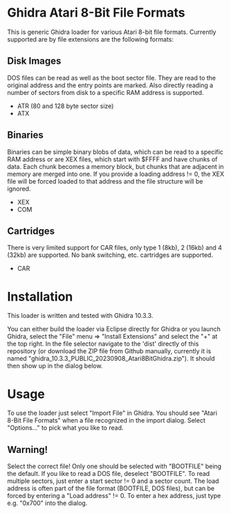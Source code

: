 # Ghidra Atari 8-Bit File Formats
This is generic Ghidra loader for various Atari 8-bit file formats. Currently supported are by file extensions are the following formats:

## Disk Images
DOS files can be read as well as the boot sector file. They are read to the original address and the entry points are marked. Also directly reading a number of sectors from disk to a specific RAM address is supported.

- ATR (80 and 128 byte sector size)
- ATX

## Binaries
Binaries can be simple binary blobs of data, which can be read to a specific RAM address or are XEX files, which start with $FFFF and have chunks of data. Each chunk becomes a memory block, but chunks that are adjacent in memory are merged into one. If you provide a loading address != 0, the XEX file will be forced loaded to that address and the file structure will be ignored.

- XEX
- COM

## Cartridges
There is very limited support for CAR files, only type 1 (8kb), 2 (16kb) and 4 (32kb) are supported. No bank switching, etc. cartridges are supported.

- CAR

# Installation

This loader is written and tested with Ghidra 10.3.3.

You can either build the loader via Eclipse directly for Ghidra or you launch Ghidra, select the "File" menu => "Install Extensions" and select the "+" at the top right. In the file selector navigate to the 'dist' directly of this repository (or download the ZIP file from Github manually, currently it is named "ghidra_10.3.3_PUBLIC_20230908_Atari8BitGhidra.zip"). It should then show up in the dialog below.

# Usage

To use the loader just select "Import File" in Ghidra. You should see "Atari 8-Bit File Formats" when a file recognized in the import dialog. Select "Options…" to pick what you like to read.

## Warning!

Select the correct file! Only one should be selected with "BOOTFILE" being the default. If you like to read a DOS file, deselect "BOOTFILE". To read multiple sectors, just enter a start sector != 0 and a sector count. The load address is often part of the file format (BOOTFILE, DOS files), but can be forced by entering a "Load address" != 0. To enter a hex address, just type e.g. "0x700" into the dialog.
